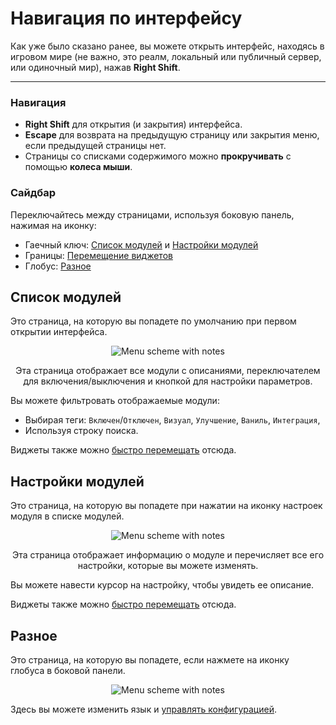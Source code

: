 # Навигация по интерфейсу
Как уже было сказано ранее, вы можете открыть интерфейс, находясь в игровом мире (не важно, это реалм, локальный или публичный сервер, или одиночный мир), нажав **Right Shift**.

---

### Навигация
- **Right Shift** для открытия (и закрытия) интерфейса.
- **Escape** для возврата на предыдущую страницу или закрытия меню, если предыдущей страницы нет.
- Страницы со списками содержимого можно **прокручивать** с помощью **колеса мыши**.

### Сайдбар
Переключайтесь между страницами, используя боковую панель, нажимая на иконку:
- Гаечный ключ: [Список модулей](#список-модулей) и [Настройки модулей](#настройки-модулей)
- Границы: [Перемещение виджетов](/ru/widgets)
- Глобус: [Разное](#разное)

## Список модулей
Это страница, на которую вы попадете по умолчанию при первом открытии интерфейса.

<p align="center">
    <img align="center" alt="Menu scheme with notes" src="/ru/ui-tips/module-list.png">
</p>
<p align="center">
  Эта страница отображает все модули с описаниями, переключателем для включения/выключения и кнопкой для настройки параметров.
</p>

Вы можете фильтровать отображаемые модули:
- Выбирая теги: `Включен`/`Отключен`, `Визуал`, `Улучшение`, `Ваниль`, `Интеграция`,
- Используя строку поиска.

Виджеты также можно [быстро перемещать](widgets) отсюда.

## Настройки модулей
Это страница, на которую вы попадете при нажатии на иконку настроек модуля в списке модулей.

<p align="center">
    <img align="center" alt="Menu scheme with notes" src="/ru/ui-tips/module-settings.png">
</p>
<p align="center">
  Эта страница отображает информацию о модуле и перечисляет все его настройки, которые вы можете изменять.
</p>

Вы можете навести курсор на настройку, чтобы увидеть ее описание.

Виджеты также можно [быстро перемещать](widgets) отсюда.

## Разное
Это страница, на которую вы попадете, если нажмете на иконку глобуса в боковой панели.

<p align="center">
    <img align="center" alt="Menu scheme with notes" src="/ru/ui-tips/miscellaneous.png">
</p>

Здесь вы можете изменить язык и [управлять конфигурацией](managing-config).
